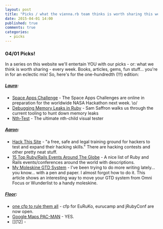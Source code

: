 ```yaml
---
layout: post
title: "Picks / what the vienna.rb team thinks is worth sharing this week"
date: 2015-04-01 14:00
published: true
comments: true
categories:
  - picks
---
```


### 04/01 Picks!

In a series on this website we'll entertain YOU with our picks - or: what we think is worth sharing - every week.
Books, articles, gems, fun stuff... you're in for an eclectic mix! So, here's for the one-hundredth (!!!) edition:

##### [Laura][1]:
- [Space Apps Challenge][2] - The Space Apps Challenges are online in preparation for the worldwide NASA Hackathon next week. \o/
- [Debugging Memory Leaks in Ruby][3] - Sam Saffron walks us through the current tooling to hunt down memory leaks
- [Nth-Test][4] - The ultimate nth-child visual tester

##### [Aaron][5]:
- [Hack This Site][6] - "a free, safe and legal training ground for hackers to test and expand their hacking skills." There are hacking contests and other pretty neat stuff.
- [15 Top Ruby/Rails Events Around The Globe][7] - A nice list of Ruby and Rails events/conferences around the world with descriptions.
- [My Moleskine GTD System][8] - I've been trying to do more writing lately... you know... with a pen and paper. I almost forgot how to do it. This article shows an interesting way to move your GTD system from Omni Focus or Wunderlist to a handy moleskine.


##### [Floor][9]:
- [one cfp to rule them all][10] - cfp for EuRuKo, eurucamp and jRubyConf are now open.
- [Google Maps PAC-MAN][11] - YES.
- [][12] -


[1]: http://www.twitter.com/alicetragedy
[2]: https://2015.spaceappschallenge.org/challenge/
[3]: http://samsaffron.com/archive/2015/03/31/debugging-memory-leaks-in-ruby
[4]: http://nth-test.com/
[5]: http://www.twitter.com/mraaroncruz
[6]: https://www.hackthissite.org/pages/index/index.php
[7]: https://netguru.co/blog/15-top-ruby-and-rails-events-from
[8]: http://www.mikeshea.net/My_Moleskine_GTD_System.html
[9]: http://www.twitter.com/floordrees
[10]: http://www.rubyflow.com/p/mng2bo-cfp-for-euruko-eurucamp-and-jrubyconf-eu-are-open
[11]: https://www.google.com/maps/@43.0848052,-79.0949707,17z/data=!1e3
